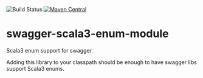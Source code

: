 ![Build Status](https://github.com/swagger-akka-http/swagger-scala3-enum-module/actions/workflows/ci.yml/badge.svg)
[![Maven Central](https://maven-badges.herokuapp.com/maven-central/com.github.swagger-akka-http/swagger-scala3-enum-module_3/badge.svg?style=plastic)](https://maven-badges.herokuapp.com/maven-central/com.github.swagger-akka-http/swagger-scala3-enum_3)

# swagger-scala3-enum-module
Scala3 enum support for swagger.

Adding this library to your classpath should be enough to have swagger libs support Scala3 enums.
